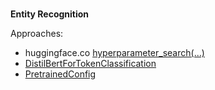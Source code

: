 <br>

**Entity Recognition**

Approaches:
* huggingface.co [hyperparameter_search(...)](https://huggingface.co/docs/transformers/hpo_train)
* [DistilBertForTokenClassification](https://huggingface.co/docs/transformers/model_doc/distilbert#transformers.DistilBertForTokenClassification)
* [PretrainedConfig](https://huggingface.co/docs/transformers/v4.44.2/en/main_classes/configuration#transformers.PretrainedConfig)

<br>
<br>

<br>
<br>

<br>
<br>

<br>
<br>
